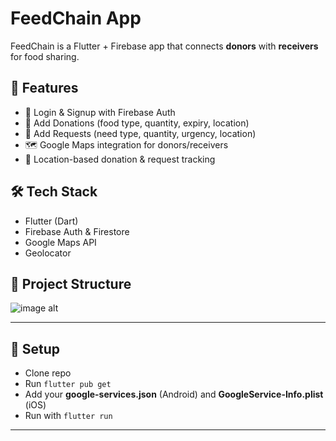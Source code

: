 # FeedChain App

FeedChain is a Flutter + Firebase app that connects **donors** with **receivers** for food sharing.

## 🚀 Features
- 🔐 Login & Signup with Firebase Auth  
- 🍱 Add Donations (food type, quantity, expiry, location)  
- 🙏 Add Requests (need type, quantity, urgency, location)  
- 🗺️ Google Maps integration for donors/receivers  
- 📍 Location-based donation & request tracking  

## 🛠️ Tech Stack
- Flutter (Dart)
- Firebase Auth & Firestore
- Google Maps API
- Geolocator

## 📂 Project Structure

![image alt]([image_url](https://github.com/EnochJackson/SRP-FeedChain-K5/blob/f775b2a5ee8fe5fccfc973274809dde8eff898fa/image.png))

---

## 🔑 Setup
- Clone repo  
- Run `flutter pub get`  
- Add your **google-services.json** (Android) and **GoogleService-Info.plist** (iOS)  
- Run with `flutter run`  

---

